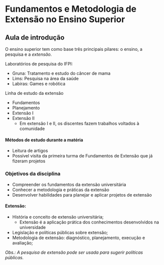 # Fundamentos e Metodologia de Extensão no Ensino Superior


## Aula de introdução
O ensino superior tem como base três principais pilares: o ensino, a pesquisa e a *extensão*.

Laboratórios de pesquisa do IFPI:
- Gruna: Tratamento e estudo do câncer de mama
- Lims: Pesquisa na área da saúde
- Labiras: Games e robótica

Linha de estudo da extensão
- Fundamentos
- Planejamento
- Extensão I
- Extensão II
	- Em extensão I e II, os discentes fazem trabalhos voltados à comunidade

#### Métodos de estudo durante a matéria
- Leitura de artigos
- Possível visita da primeira turma de Fundamentos de Extensão que já fizeram projetos

### Objetivos da disciplina
- Compreender os fundamentos da extensão universitária
- Conhecer a metodologia e práticas da extensão
- Desenvolver habilidades para planejar e aplicar projetos de extensão

#### Extensão:
- História e conceito de extensão universitária;
	- Extensão é a aplicação prática dos conhecimentos desenvolvidos na universidade
- Legislação e políticas públicas sobre extensão;
- Metodologia de extensão: diagnóstico, planejamento, execução e avaliação;

*Obs.: A pesquisa de extensão pode ser usada para sugerir políticas públicas.*